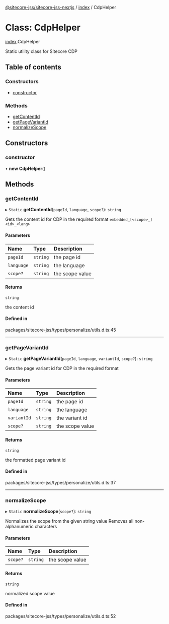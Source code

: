 [@sitecore-jss/sitecore-jss-nextjs](../README.md) / [index](../modules/index.md) / CdpHelper

# Class: CdpHelper

[index](../modules/index.md).CdpHelper

Static utility class for Sitecore CDP

## Table of contents

### Constructors

- [constructor](index.CdpHelper.md#constructor)

### Methods

- [getContentId](index.CdpHelper.md#getcontentid)
- [getPageVariantId](index.CdpHelper.md#getpagevariantid)
- [normalizeScope](index.CdpHelper.md#normalizescope)

## Constructors

### constructor

• **new CdpHelper**()

## Methods

### getContentId

▸ `Static` **getContentId**(`pageId`, `language`, `scope?`): `string`

Gets the content id for CDP in the required format `embedded_[<scope>_]<id>_<lang>`

#### Parameters

| Name | Type | Description |
| :------ | :------ | :------ |
| `pageId` | `string` | the page id |
| `language` | `string` | the language |
| `scope?` | `string` | the scope value |

#### Returns

`string`

the content id

#### Defined in

packages/sitecore-jss/types/personalize/utils.d.ts:45

___

### getPageVariantId

▸ `Static` **getPageVariantId**(`pageId`, `language`, `variantId`, `scope?`): `string`

Gets the page variant id for CDP in the required format

#### Parameters

| Name | Type | Description |
| :------ | :------ | :------ |
| `pageId` | `string` | the page id |
| `language` | `string` | the language |
| `variantId` | `string` | the variant id |
| `scope?` | `string` | the scope value |

#### Returns

`string`

the formatted page variant id

#### Defined in

packages/sitecore-jss/types/personalize/utils.d.ts:37

___

### normalizeScope

▸ `Static` **normalizeScope**(`scope?`): `string`

Normalizes the scope from the given string value
Removes all non-alphanumeric characters

#### Parameters

| Name | Type | Description |
| :------ | :------ | :------ |
| `scope?` | `string` | the scope value |

#### Returns

`string`

normalized scope value

#### Defined in

packages/sitecore-jss/types/personalize/utils.d.ts:52
